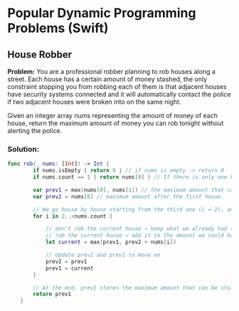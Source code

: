 # Popular Dynamic Programming Problems (Swift)

## House Robber

**Problem:** You are a professional robber planning to rob houses along a street. Each house has a certain amount of money stashed, the only constraint stopping you from robbing each of them is that adjacent houses have security systems connected and it will automatically contact the police if two adjacent houses were broken into on the same night.

Given an integer array nums representing the amount of money of each house, return the maximum amount of money you can rob tonight without alerting the police.


### Solution:
```swift
func rob(_ nums: [Int]) -> Int {
        if nums.isEmpty { return 0 } // if nums is empty -> return 0
        if nums.count == 1 { return nums[0] } // If there is only one house -> return its value

        var prev1 = max(nums[0], nums[1]) // the maximum amount that can be robbed at the moment, if we have already looked at the second house.
        var prev2 = nums[0] // maximum amount after the first house.

        // We go house by house starting from the third one (i = 2), and each time we choose:
        for i in 2..<nums.count {

            // don't rob the current house → keep what we already had (prev1)
            // rob the current house → add it to the amount we could have gotten without touching the previous one (prev2 + nums[i])
            let current = max(prev1, prev2 + nums[i])

            // Update prev2 and prev1 to move on
            prev2 = prev1
            prev1 = current
        }

        // At the end, prev1 stores the maximum amount that can be stolen without violating the conditions.
        return prev1
    }
```
